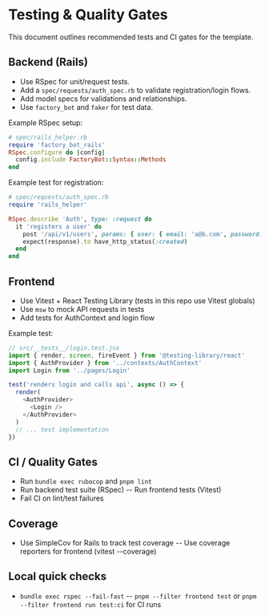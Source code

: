# Testing & Quality Gates

This document outlines recommended tests and CI gates for the template.

## Backend (Rails)

- Use RSpec for unit/request tests.
- Add a `spec/requests/auth_spec.rb` to validate registration/login flows.
- Add model specs for validations and relationships.
- Use `factory_bot` and `faker` for test data.

Example RSpec setup:

```ruby
# spec/rails_helper.rb
require 'factory_bot_rails'
RSpec.configure do |config|
  config.include FactoryBot::Syntax::Methods
end
```

Example test for registration:

```ruby
# spec/requests/auth_spec.rb
require 'rails_helper'

RSpec.describe 'Auth', type: :request do
  it 'registers a user' do
    post '/api/v1/users', params: { user: { email: 'a@b.com', password: 'password', password_confirmation: 'password' } }
    expect(response).to have_http_status(:created)
  end
end
```

## Frontend

- Use Vitest + React Testing Library (tests in this repo use Vitest globals)
- Use `msw` to mock API requests in tests
- Add tests for AuthContext and login flow

Example test:

```js
// src/__tests__/login.test.jsx
import { render, screen, fireEvent } from '@testing-library/react'
import { AuthProvider } from '../contexts/AuthContext'
import Login from '../pages/Login'

test('renders login and calls api', async () => {
  render(
    <AuthProvider>
      <Login />
    </AuthProvider>
  )
  // ... test implementation
})
```

## CI / Quality Gates

- Run `bundle exec rubocop` and `pnpm lint`
- Run backend test suite (RSpec)
-- Run frontend tests (Vitest)
- Fail CI on lint/test failures

## Coverage

- Use SimpleCov for Rails to track test coverage
-- Use coverage reporters for frontend (vitest --coverage)

## Local quick checks

- `bundle exec rspec --fail-fast`
-- `pnpm --filter frontend test` or `pnpm --filter frontend run test:ci` for CI runs
